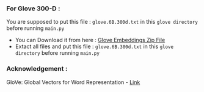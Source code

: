 ### For Glove 300-D :
You are supposed to put this file : ``` glove.6B.300d.txt ``` in this ```glove directory``` before running ```main.py```
- You can Download it from here : [Glove Embeddings Zip File](https://nlp.stanford.edu/data/glove.6B.zip)
- Extact all files and put this file : ``` glove.6B.300d.txt ``` in this ```glove directory``` before running ```main.py```

### Acknowledgement :

GloVe: Global Vectors for Word Representation - [Link](https://nlp.stanford.edu/projects/glove/)

